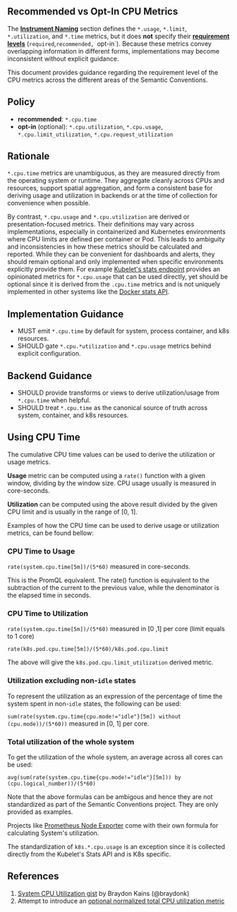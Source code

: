 ## Recommended vs Opt-In CPU Metrics

The [**Instrument Naming**](/docs/general/naming.md#instrument-naming)
section defines the `*.usage`, `*.limit`, `*.utilization`, and `*.time` metrics, but it does **not** specify
their [**requirement levels**](/docs/general/metric-requirement-level.md) (`required`,`recommended, `opt-in`). Because these metrics convey overlapping information
in different forms, implementations may become inconsistent without explicit guidance.

This document provides guidance regarding the requirement level of the CPU metrics
across the different areas of the Semantic Conventions.

## Policy
* **recommended**: `*.cpu.time`
* **opt-in** (optional): `*.cpu.utilization`, `*.cpu.usage`,
  `*.cpu.limit_utilization`, `*.cpu.request_utilization`

## Rationale

`*.cpu.time` metrics are unambiguous, as they are measured directly from the
operating system or runtime. They aggregate cleanly across CPUs and resources,
support spatial aggregation, and form a consistent base for deriving usage and
utilization in backends or at the time of collection for convenience when possible.

By contrast, `*.cpu.usage` and `*.cpu.utilization` are derived or
presentation-focused metrics. Their definitions may vary across implementations,
especially in containerized and Kubernetes environments where CPU limits are
defined per container or Pod. This leads to ambiguity and inconsistencies in
how these metrics should be calculated and reported. While they can be
convenient for dashboards and alerts, they should remain optional and only
implemented when specific environments explicitly provide them. For example
[Kubelet's stats endpoint](https://github.com/kubernetes/kubernetes/blob/dbc7fe1b7fec4a76562d5e1565072a447fec5439/staging/src/k8s.io/kubelet/pkg/apis/stats/v1alpha1/types.go#L230-L233)
provides an opinionated metrics for `*.cpu.usage` that can be used directly,
yet should be optional since it is derived from the `.cpu.time` metrics and is
not uniquely implemented in other systems like the
[Docker stats API](https://docs.docker.com/reference/api/engine/version/v1.51/#tag/Container/operation/ContainerStats).

## Implementation Guidance
* MUST emit `*.cpu.time` by default for system, process container, and k8s
  resources.
* SHOULD gate `*.cpu.*utilization` and `*.cpu.usage` metrics behind explicit
  configuration.

## Backend Guidance
* SHOULD provide transforms or views to derive utilization/usage from
  `*.cpu.time` when helpful.
* SHOULD treat `*.cpu.time` as the canonical source of truth across system,
  container, and k8s resources.

## Using CPU Time

The cumulative CPU time values can be used to derive the utilization or usage metrics.

**Usage** metric can be computed using a `rate()` function with a given window,
dividing by the window size.
CPU usage usually is measured in core-seconds.

**Utilization** can be computed using the above result divided by the given CPU limit
and is usually in the range of [0, 1].

Examples of how the CPU time can be used to derive usage or utilization metrics,
can be found bellow:

### CPU Time to Usage

`rate(system.cpu.time[5m])/(5*60)` measured in core-seconds.

This is the PromQL equivalent. The rate() function is equivalent to
the subtraction of the current to the previous value, while the denominator is
the elapsed time in seconds.


### CPU Time to Utilization

`rate(system.cpu.time[5m])/(5*60)` measured in [0 ,1] per core (limit equals to 1 core)

`rate(k8s.pod.cpu.time[5m])/(5*60)/k8s.pod.cpu.limit`

The above will give the `k8s.pod.cpu.limit_utilization` derived metric.

### Utilization excluding non-`idle` states

To represent the utilization as an expression of the percentage of time the system spent
in non-`idle` states, the following can be used:

`sum(rate(system.cpu.time{cpu.mode!="idle"}[5m]) without (cpu.mode))/(5*60))`
measured in [0, 1] per core.

### Total utilization of the whole system

To get the utilization of the whole system, an average across all cores can be used:

`avg(sum(rate(system.cpu.time{cpu.mode!="idle"}[5m])) by (cpu.logical_number))/(5*60)`

Note that the above formulas can be ambigous and hence they are not standardized
as part of the Semantic Conventions project. They are only provided as examples.

Projects like [Prometheus Node Exporter](https://github.com/prometheus/node_exporter/blob/b959d48df950d5c446660eca3354c26eb997ca44/docs/node-mixin/lib/prom-mixin.libsonnet#L85-L87)
come with their own formula for calculating System's utilization.

The standardization of `k8s.*.cpu.usage` is an exception since it is collected
directly from the Kubelet's Stats API and is K8s specific. 

## References

1. [System CPU Utilization gist](https://gist.github.com/braydonk/b2381da98dc3c4fd5ac064045d556634) by Braydon Kains (@braydonk)
2. Attempt to introduce an [optional normalized total CPU utilization metric](https://github.com/open-telemetry/semantic-conventions/issues/1873)
